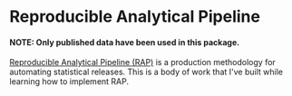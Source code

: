 # Reproducible Analytical Pipeline

#### NOTE: Only published data have been used in this package.

[Reproducible Analytical Pipeline (RAP)](https://dataingovernment.blog.gov.uk/2017/03/27/reproducible-analytical-pipeline/)
is a production methodology for automating statistical releases. This is a body of work that I've built while learning how to implement RAP.
